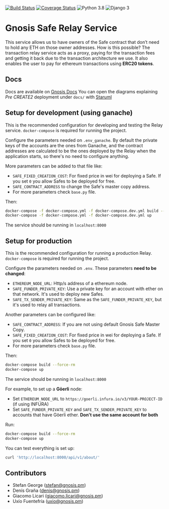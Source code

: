 [![Build Status](https://travis-ci.org/gnosis/safe-relay-service.svg?branch=master)](https://travis-ci.org/gnosis/safe-relay-service)
[![Coverage Status](https://coveralls.io/repos/github/gnosis/safe-relay-service/badge.svg?branch=master)](https://coveralls.io/github/gnosis/safe-relay-service?branch=master)
![Python 3.8](https://img.shields.io/badge/Python-3.8-blue.svg)
![Django 3](https://img.shields.io/badge/Django-3-blue.svg)

# Gnosis Safe Relay Service
This service allows us to have owners of the Safe contract that don’t need to hold any ETH on those owner addresses.
How is this possible? The transaction relay service acts as a proxy, paying for the transaction fees and getting it 
back due to the transaction architecture we use. It also enables the user to pay for ethereum transactions 
using **ERC20 tokens**.

Docs
----
Docs are available on [Gnosis Docs](https://docs.gnosis.io/safe/docs/services_relay/)
You can open the diagrams explaining _Pre CREATE2_ deployment under `docs/` with [Staruml](http://staruml.io/)

Setup for development (using ganache)
-------------------------------------
This is the recommended configuration for developing and testing the Relay service. `docker-compose` is required for
running the project.

Configure the parameters needed on `.env_ganache`. By default the private keys of the accounts are the ones from
Ganache, and the contract addresses are calculated to be the ones deployed by the Relay when the application starts,
so there's no need to configure anything.

More parameters can be added to that file like:
- `SAFE_FIXED_CREATION_COST`: For fixed price in wei for deploying a Safe. If you set `0` you allow Safes to be
deployed for free.
- `SAFE_CONTRACT_ADDRESS` to change the Safe's master copy address.
- For more parameters check `base.py` file.

Then:
```bash
docker-compose -f docker-compose.yml -f docker-compose.dev.yml build --force-rm
docker-compose -f docker-compose.yml -f docker-compose.dev.yml up
```

The service should be running in `localhost:8000`

Setup for production
--------------------
This is the recommended configuration for running a production Relay. `docker-compose` is required
for running the project.

Configure the parameters needed on `.env`. These parameters **need to be changed**:
- `ETHEREUM_NODE_URL`: Http/s address of a ethereum node.
- `SAFE_FUNDER_PRIVATE_KEY`: Use a private key for an account with ether on that network. It's used to deploy new Safes.
- `SAFE_TX_SENDER_PRIVATE_KEY`: Same as the `SAFE_FUNDER_PRIVATE_KEY`, but it's used to relay all transactions.

Another parameters can be configured like:
- `SAFE_CONTRACT_ADDRESS`: If you are not using default Gnosis Safe Master Copy.
- `SAFE_FIXED_CREATION_COST`: For fixed price in wei for deploying a Safe. If you set `0` you allow Safes to be
deployed for free.
- For more parameters check `base.py` file.

Then:
```bash
docker-compose build --force-rm
docker-compose up
```

The service should be running in `localhost:8000`

For example, to set up a **Göerli** node:
- Set `ETHEREUM_NODE_URL` to `https://goerli.infura.io/v3/YOUR-PROJECT-ID` (if using INFURA)
- Set `SAFE_FUNDER_PRIVATE_KEY` and `SAFE_TX_SENDER_PRIVATE_KEY` to accounts that have Göerli ether. **Don't use
the same account for both**

Run:
```bash
docker-compose build --force-rm
docker-compose up
```

You can test everything is set up:

```bash
curl 'http://localhost:8000/api/v1/about/'
```

Contributors
------------
- Stefan George (stefan@gnosis.pm)
- Denís Graña (denis@gnosis.pm)
- Giacomo Licari (giacomo.licari@gnosis.pm)
- Uxío Fuentefría (uxio@gnosis.pm)
